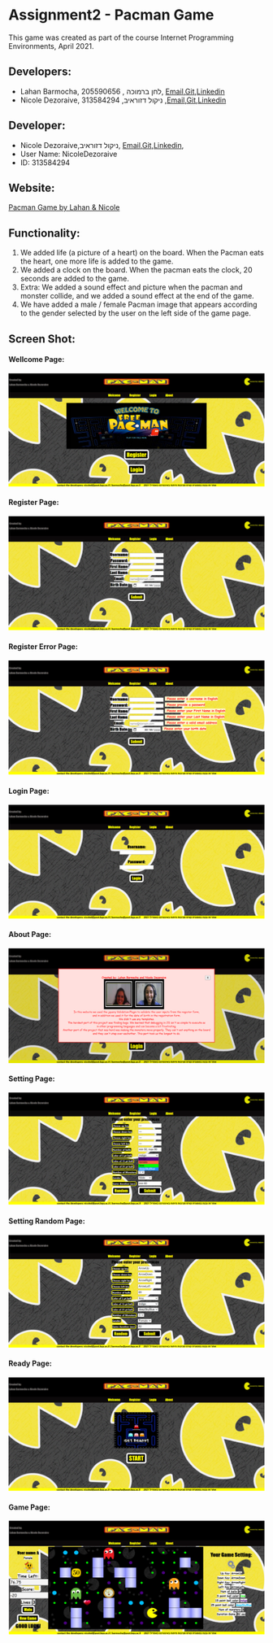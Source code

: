 # Assignment2 - Pacman Game

This game was created as part of the course Internet Programming Environments, April 2021.

## Developers:
  * Lahan Barmocha, 205590656 , לחן ברמוכה, [Email](barmocha@post.bgu.ac.il),[Git](https://github.com/Barmocha),[Linkedin](https://www.linkedin.com/in/lahan-barmocha-3350ab156/) 
  * Nicole Dezoraive, ניקול דזוראיב, 313584294 ,[Email](nicoled@post.bgu.ac.il),[Git](https://github.com/NicoleDezoraive),[Linkedin](https://www.linkedin.com/in/nicole-dezoraive-124b74168)
## Developer:
  * Nicole Dezoraive,ניקול דזוראיב, [Email](nicoled@post.bgu.ac.il),[Git](https://github.com/NicoleDezoraive),[Linkedin](https://www.linkedin.com/in/nicole-dezoraive-124b74168), 
  * User Name: NicoleDezoraive
  * ID: 313584294

## Website:
[Pacman Game by Lahan & Nicole](https://web-development-environments-2021.github.io/Assignment2_313584294_205590656/)

## Functionality:

  1. We added life (a picture of a heart) on the board. When the Pacman eats the heart, one more life is added to the game.
  2. We added a clock on the board. When the pacman eats the clock, 20 seconds are added to the game.
  3. Extra: We added a sound effect and picture when the pacman and monster collide, and we added a sound effect at the end of the game.
  4. We have added a male / female Pacman image that appears according to the gender selected by the user on the left side of the game page.

## Screen Shot:
#### Wellcome Page:
![Wellcome](https://github.com/Web-Development-Environments-2021/Assignment2_313584294_205590656/blob/master/resources/WelcomePage.png)
#### Register Page:
![Register](https://github.com/Web-Development-Environments-2021/Assignment2_313584294_205590656/blob/master/resources/RegisterPage.png)
#### Register Error Page:
![RegisterErrorPage](https://github.com/Web-Development-Environments-2021/Assignment2_313584294_205590656/blob/master/resources/RegisterPageError.png)
#### Login Page:
![Login](https://github.com/Web-Development-Environments-2021/Assignment2_313584294_205590656/blob/master/resources/LoginPage.png)
#### About Page:
![About](https://github.com/Web-Development-Environments-2021/Assignment2_313584294_205590656/blob/master/resources/AboutPage.png)
#### Setting Page:
![Setting](https://github.com/Web-Development-Environments-2021/Assignment2_313584294_205590656/blob/master/resources/SettingsPage.png)
#### Setting Random Page:
![SettingRandom](https://github.com/Web-Development-Environments-2021/Assignment2_313584294_205590656/blob/master/resources/SettingsPageRandom.png)
#### Ready Page:
![Ready](https://github.com/Web-Development-Environments-2021/Assignment2_313584294_205590656/blob/master/resources/GetReadyPage.png)
#### Game Page:
![Game](https://github.com/Web-Development-Environments-2021/Assignment2_313584294_205590656/blob/master/resources/GamePage.png)





